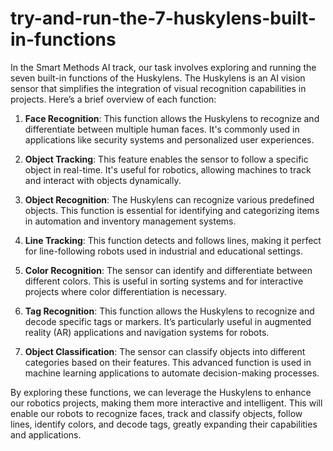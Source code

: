 # try-and-run-the-7-huskylens-built-in-functions
In the Smart Methods AI track, our task involves exploring and running the seven built-in functions of the Huskylens. The Huskylens is an AI vision sensor that simplifies the integration of visual recognition capabilities in projects. Here’s a brief overview of each function:

1. **Face Recognition**: This function allows the Huskylens to recognize and differentiate between multiple human faces. It's commonly used in applications like security systems and personalized user experiences.

2. **Object Tracking**: This feature enables the sensor to follow a specific object in real-time. It's useful for robotics, allowing machines to track and interact with objects dynamically.

3. **Object Recognition**: The Huskylens can recognize various predefined objects. This function is essential for identifying and categorizing items in automation and inventory management systems.

4. **Line Tracking**: This function detects and follows lines, making it perfect for line-following robots used in industrial and educational settings.

5. **Color Recognition**: The sensor can identify and differentiate between different colors. This is useful in sorting systems and for interactive projects where color differentiation is necessary.

6. **Tag Recognition**: This function allows the Huskylens to recognize and decode specific tags or markers. It’s particularly useful in augmented reality (AR) applications and navigation systems for robots.

7. **Object Classification**: The sensor can classify objects into different categories based on their features. This advanced function is used in machine learning applications to automate decision-making processes.

By exploring these functions, we can leverage the Huskylens to enhance our robotics projects, making them more interactive and intelligent. This will enable our robots to recognize faces, track and classify objects, follow lines, identify colors, and decode tags, greatly expanding their capabilities and applications.

